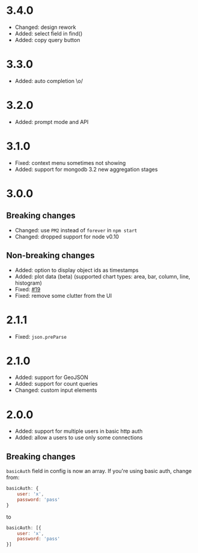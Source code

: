 # 3.4.0
* Changed: design rework
* Added: select field in find()
* Added: copy query button

# 3.3.0
* Added: auto completion \o/

# 3.2.0
* Added: prompt mode and API

# 3.1.0
* Fixed: context menu sometimes not showing
* Added: support for mongodb 3.2 new aggregation stages

# 3.0.0

## Breaking changes
* Changed: use `PM2` instead of `forever` in `npm start`
* Changed: dropped support for node v0.10

## Non-breaking changes
* Added: option to display object ids as timestamps
* Added: plot data (beta) (supported chart types: area, bar, column, line, histogram)
* Fixed: [#19](https://github.com/clubedaentrega/node-mongo-admin/issues/19)
* Fixed: remove some clutter from the UI

# 2.1.1
* Fixed: `json.preParse`

# 2.1.0
* Added: support for GeoJSON
* Added: support for count queries
* Changed: custom input elements

# 2.0.0
* Added: support for multiple users in basic http auth
* Added: allow a users to use only some connections

## Breaking changes
`basicAuth` field in config is now an array. If you're using basic auth, change from:

```js
basicAuth: {
	user: 'x',
	password: 'pass'
}
```

to

```js
basicAuth: [{
	user: 'x',
	password: 'pass'
}]
```